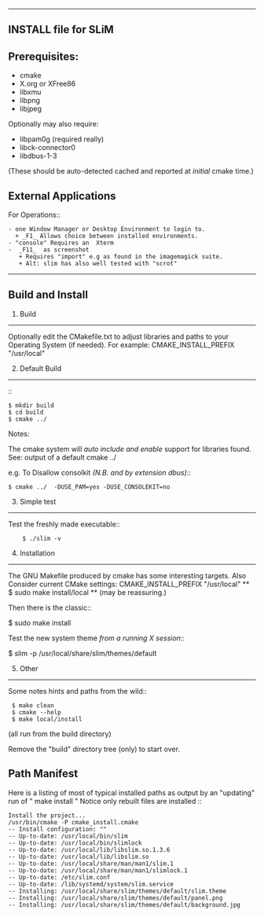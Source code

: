 ---------------------------
   INSTALL file for SLiM 
---------------------------

Prerequisites:
--------------
   
   - cmake
   - X.org or XFree86
   - libxmu
   - libpng
   - libjpeg
     
   
   Optionally may also require:
   
   - libpam0g  (required really)
   - libck-connector0
   - libdbus-1-3

   (These should be auto-detected cached and reported at _initial_ cmake time.)

External Applications
----------------------

For Operations::
  
    - one Window Manager or Desktop Environment to login to.
      + _F1_ Allows choice between installed environments.
    - "console" Requires an  Xterm
    -  _F11_  as screenshot
       + Requires "import" e.g as found in the imagemagick suite.
       + Alt: slim has also well tested with "scrot"

---------------------
  Build and Install
---------------------

1. Build 
---------

   Optionally edit the CMakefile.txt to adjust libraries and paths 
   to your Operating System (if needed).
   For example:  CMAKE_INSTALL_PREFIX "/usr/local"

2. Default Build 
-----------------
::

    $ mkdir build
    $ cd build
    $ cmake ../

Notes:

The cmake system will *auto include and enable* support for libraries found.
See: output of a default   cmake ../ 

e.g. To Disallow consolkit  *(N.B. and by extension dbus)*::

    $ cmake ../  -DUSE_PAM=yes -DUSE_CONSOLEKIT=no

3. Simple test
--------------

   Test the freshly made executable::
   
		$ ./slim -v
	
4. Installation 
----------------

The GNU Makefile produced by cmake has some interesting targets.
Also Consider current CMake settings:  CMAKE_INSTALL_PREFIX "/usr/local"
** $ sudo make install/local  **  (may be reassuring.)

Then there is the classic::
  
  $ sudo make install

Test the new system theme *from a running X session*::
  
  $ slim -p /usr/local/share/slim/themes/default

5. Other 
---------
Some notes hints and paths from the wild::

     $ make clean 
     $ cmake --help
     $ make local/install
	 
(all run from the build directory) 
 
Remove the "build" directory tree (only) to start over.

Path Manifest
-------------
Here is a listing of most of typical installed paths
as output by an "updating" run of " make install " 
Notice only rebuilt files are installed ::
   
    Install the project...
    /usr/bin/cmake -P cmake_install.cmake
    -- Install configuration: ""
    -- Up-to-date: /usr/local/bin/slim
    -- Up-to-date: /usr/local/bin/slimlock
    -- Up-to-date: /usr/local/lib/libslim.so.1.3.6
    -- Up-to-date: /usr/local/lib/libslim.so
    -- Up-to-date: /usr/local/share/man/man1/slim.1
    -- Up-to-date: /usr/local/share/man/man1/slimlock.1
    -- Up-to-date: /etc/slim.conf
    -- Up-to-date: /lib/systemd/system/slim.service
    -- Installing: /usr/local/share/slim/themes/default/slim.theme
    -- Installing: /usr/local/share/slim/themes/default/panel.png
    -- Installing: /usr/local/share/slim/themes/default/background.jpg



